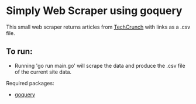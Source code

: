 # Simply Web Scraper using goquery

This small web scraper returns articles from [TechCrunch](https://techcrunch.com) with links as a .csv file.

## To run:

- Running 'go run main.go' will scrape the data and produce the .csv file of the current site data.

Required packages:

- [goquery](https://github.com/PuerkitoBio/goquery)
